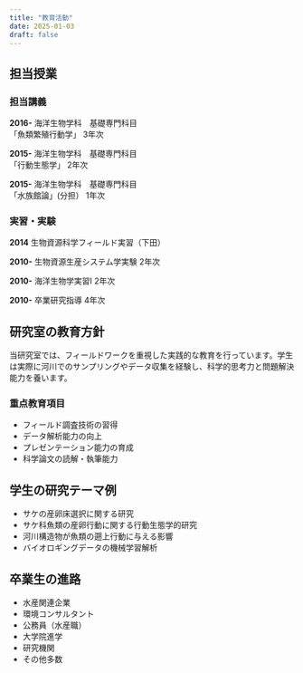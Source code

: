 ```yaml
---
title: "教育活動"
date: 2025-01-03
draft: false
---
```


## 担当授業

### 担当講義
**2016-** 海洋生物学科　基礎専門科目  
「魚類繁殖行動学」 3年次

**2015-** 海洋生物学科　基礎専門科目  
「行動生態学」 2年次

**2015-** 海洋生物学科　基礎専門科目  
「水族館論」(分担） 1年次

### 実習・実験
**2014** 生物資源科学フィールド実習（下田）

**2010-** 生物資源生産システム学実験 2年次

**2010-** 海洋生物学実習Ⅰ 2年次

**2010-** 卒業研究指導 4年次

## 研究室の教育方針

当研究室では、フィールドワークを重視した実践的な教育を行っています。学生は実際に河川でのサンプリングやデータ収集を経験し、科学的思考力と問題解決能力を養います。

### 重点教育項目
- フィールド調査技術の習得
- データ解析能力の向上
- プレゼンテーション能力の育成
- 科学論文の読解・執筆能力

## 学生の研究テーマ例

- サケの産卵床選択に関する研究
- サケ科魚類の産卵行動に関する行動生態学的研究
- 河川構造物が魚類の遡上行動に与える影響
- バイオロギングデータの機械学習解析

## 卒業生の進路

- 水産関連企業
- 環境コンサルタント
- 公務員（水産職）
- 大学院進学
- 研究機関
- その他多数